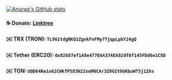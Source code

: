 [![Anurag's GitHub stats](https://github-readme-stats.vercel.app/api?username=surfboardv2ray&show_icons=true&theme=dark)](https://github.com/anuraghazra/github-readme-stats)
#### ☕️ Donate: [Linktree](https://linktr.ee/surfboardv2ray)
#### ✉️ TRX (TRON): `TL962tdgRKQ1ZgnkFnFMy7TjqpLpbY24gQ`
#### ✉️ Tether (ERC20): `0x82687ef1A8e477E6A37AEA82df0f145FDd6e1C8D`
#### ✉️ TON: `UQD64Reio62CWkfP583N22xeMNCAr3Z0GItOGKbuWT5j1ZAs`
